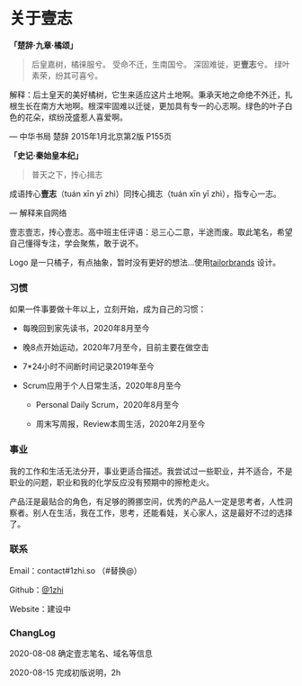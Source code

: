 
# 关于壹志



**「楚辞·九章·橘颂」**

> 后皇嘉树，橘徕服兮。 受命不迁，生南国兮。 深固难徙，更**壹志**兮。 绿叶素荣，纷其可喜兮。

解释：后土皇天的美好橘树，它生来适应这片土地啊。秉承天地之命绝不外迁，扎根生长在南方大地啊。根深牢固难以迁徙，更加具有专一的心志啊。绿色的叶子白色的花朵，缤纷茂盛惹人喜爱啊。

— 中华书局 楚辞 2015年1月北京第2版 P155页

**「史记·秦始皇本纪」**

> 普天之下，抟心揖志

成语抟心**壹志**（tuán xīn yī zhì）同抟心揖志（tuán xīn yī zhì），指专心一志。

— 解释来自网络



壹志壹志，抟心壹志。高中班主任评语：忌三心二意，半途而废。取此笔名，希望自己懂得专注，学会聚焦，敢于说不。

Logo 是一只橘子，有点抽象，暂时没有更好的想法...使用[tailorbrands](http://tailorbrands.com) 设计。



### 习惯

如果一件事要做十年以上，立刻开始，成为自己的习惯：

- 每晚回到家先读书，2020年8月至今

- 晚8点开始运动，2020年7月至今，目前主要在做空击

- 7*24小时不间断时间记录2019年至今

- Scrum应用于个人日常生活，2020年8月至今

    - Personal Daily Scrum，2020年8月至今

    - 周末写周报，Review本周生活，2020年2月至今



### 事业

我的工作和生活无法分开，事业更适合描述。我尝试过一些职业，并不适合，不是职业的问题，职业和我的化学反应没有预期中的擦枪走火。

产品汪是最贴合的角色，有足够的腾挪空间，优秀的产品人一定是思考者，人性洞察者。别人在生活，我在工作，思考，还能看娃，关心家人，这是最好不过的选择了。



### 联系

Email：contact#1zhi.so （#替换@）

Github：[@1zhi](https://github.com/1zhi)

Website：建设中



### ChangLog

2020-08-08 确定壹志笔名、域名等信息

2020-08-15 完成初版说明，2h

